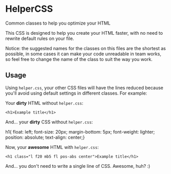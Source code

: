 HelperCSS
=========

Common classes to help you optimize your HTML

This CSS is designed to help you create your HTML faster, with no need to rewrite default rules on your file. 

Notice: the suggested names for the classes on this files are the shortest as possible, in some cases it can make your code unreadable in team works, so feel free to change the name of the class to suit the way you work.

Usage
-----

Using `helper.css`, your other CSS files will have the lines reduced because you'll avoid using default settings in different classes. For example:

Your **dirty** HTML without `helper.css`:


	<h1>Example title</h1>


And... your **dirty** CSS without `helper.css`:

h1{
	float: left;
	font-size: 20px;
	margin-bottom: 5px;
	font-weight: lighter;
	position: absolute;
	text-align: center;}


Now, your **awesome** HTML with `helper.css`:


	<h1 class="l f20 mb5 fl pos-abs center">Example title</h1>


And... you don't need to write a single line of CSS. Awesome, huh? :)